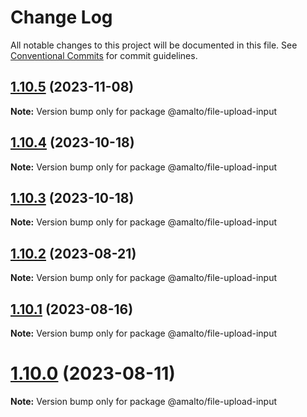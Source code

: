 # Change Log

All notable changes to this project will be documented in this file.
See [Conventional Commits](https://conventionalcommits.org) for commit guidelines.

## [1.10.5](https://github.com/amalto/platform6-ui-components/compare/@amalto/file-upload-input@1.10.4...@amalto/file-upload-input@1.10.5) (2023-11-08)

**Note:** Version bump only for package @amalto/file-upload-input

## [1.10.4](https://github.com/amalto/platform6-ui-components/compare/@amalto/file-upload-input@1.10.3...@amalto/file-upload-input@1.10.4) (2023-10-18)

**Note:** Version bump only for package @amalto/file-upload-input

## [1.10.3](https://github.com/amalto/platform6-ui-components/compare/@amalto/file-upload-input@1.10.2...@amalto/file-upload-input@1.10.3) (2023-10-18)

**Note:** Version bump only for package @amalto/file-upload-input

## [1.10.2](https://github.com/amalto/platform6-ui-components/compare/@amalto/file-upload-input@1.10.1...@amalto/file-upload-input@1.10.2) (2023-08-21)

**Note:** Version bump only for package @amalto/file-upload-input

## [1.10.1](https://github.com/amalto/platform6-ui-components/compare/@amalto/file-upload-input@1.10.0...@amalto/file-upload-input@1.10.1) (2023-08-16)

**Note:** Version bump only for package @amalto/file-upload-input

# [1.10.0](https://github.com/amalto/platform6-ui-components/compare/@amalto/file-upload-input@1.9.90...@amalto/file-upload-input@1.10.0) (2023-08-11)

**Note:** Version bump only for package @amalto/file-upload-input
